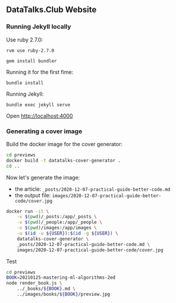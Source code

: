 ## DataTalks.Club Website

### Running Jekyll locally
Use ruby 2.7.0:

```
rvm use ruby-2.7.0

gem install bundler
```

Running it for the first fime:

```
bundle install
```

Running Jekyll:

```
bundle exec jekyll serve
```

Open [http://localhost:4000](http://localhost:4000)


### Generating a cover image

Build the docker image for the cover generator:

```bash
cd previews
docker build -t datatalks-cover-generator .
cd ..
```

Now let's generate the image:

* the article: `_posts/2020-12-07-practical-guide-better-code.md`
* the output file: `images/2020-12-07-practical-guide-better-code/cover.jpg`

```bash
docker run -it \
    -v $(pwd)/_posts:/app/_posts \
    -v $(pwd)/_people:/app/_people \
    -v $(pwd)/images:/app/images \
    -u $(id -u ${USER}):$(id -g ${USER}) \
    datatalks-cover-generator \
    _posts/2020-12-07-practical-guide-better-code.md \
    images/2020-12-07-practical-guide-better-code/cover.jpg
```

Test

```bash
cd previews
BOOK=20210125-mastering-ml-algorithms-2ed
node render_book.js \
    ../_books/${BOOK}.md \
    ../images/books/${BOOK}/preview.jpg
```